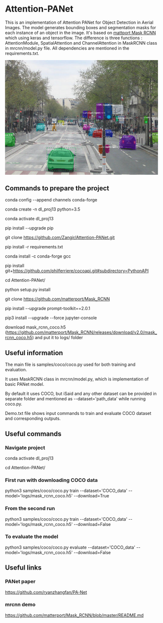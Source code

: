 # Attention-PANet
This is an implementation of Attention PANet for Object Detection in Aerial Images. The model generates bounding boxes and segmentation masks for each instance of an object in the image. It's based on [mattport Mask RCNN](https://github.com/matterport/Mask_RCNN) which using keras and tensorflow. The difference is three functions : AttentionModule, SpatialAttention and ChannelAttention in MaskRCNN class in mrcnn/model.py file. All dependencies are mentioned in the requirements.txt.

![Instance Segmentation Sample](assets/street.png)



## Commands to prepare the project
conda config --append channels conda-forge

conda create -n dl_proj13 python=3.5

conda activate dl_proj13

pip install --upgrade pip

git clone https://github.com/Zangir/Attention-PANet.git

pip install -r requirements.txt 

conda install -c conda-forge gcc

pip install git+https://github.com/philferriere/cocoapi.git#subdirectory=PythonAPI

cd Attention-PANet/

python setup.py install

git clone https://github.com/matterport/Mask_RCNN

pip install --upgrade prompt-toolkit==2.0.1

pip3 install --upgrade --force jupyter-console

download mask_rcnn_coco.h5 (https://github.com/matterport/Mask_RCNN/releases/download/v2.0/mask_rcnn_coco.h5) and put it to logs/ folder



## Useful information

The main file is samples/coco/coco.py used for both training and evaluation. 

It uses MaskRCNN class in mrcnn/model.py, which is implementation of basic PANet model. 

By default it uses COCO, but iSaid and any other dataset can be provided in separate folder and mentioned as --dataset='path_data' while running coco.py. 

Demo.txt file shows input commands to train and evaluate COCO dataset and corresponding outputs.

## Useful commands

### Navigate project
conda activate dl_proj13

cd Attention-PANet/

### First run with downloading COCO data
python3 samples/coco/coco.py train --dataset='COCO_data' --model='logs/mask_rcnn_coco.h5' --download=True

### From the second run
python3 samples/coco/coco.py train --dataset='COCO_data' --model='logs/mask_rcnn_coco.h5' --download=False

### To evaluate the model
python3 samples/coco/coco.py evaluate --dataset='COCO_data' --model='logs/mask_rcnn_coco.h5' --download=False



## Useful links

### PANet paper
https://github.com/ryanzhangfan/PA-Net

### mrcnn demo
https://github.com/matterport/Mask_RCNN/blob/master/README.md
